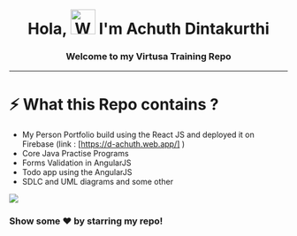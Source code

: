 <h1 align="center"> Hola, <img src="https://raw.githubusercontent.com/nixin72/nixin72/master/wave.gif" 
         alt="Waving hand animated gif"
         height="45"
         width="45" /> I'm Achuth Dintakurthi  </h1>

<h3 align="center">Welcome to my Virtusa Training Repo </h3>
<hr />


# ⚡ What this Repo contains ?
-  My Person Portfolio build using the React JS and deployed it on Firebase (link : [https://d-achuth.web.app/] )
-  Core Java Practise Programs
-  Forms Validation in AngularJS
-  Todo app using the AngularJS
-  SDLC and UML diagrams and some other 



![](https://media-exp1.licdn.com/dms/image/C4D09AQF561xoYK0vVw/company-featured_1128_635/0/1592503977770?e=1674691200&v=beta&t=YNMJ4hoPwB4YY3CQL0cGZHIKXeFNNCWYVwUrmKuHKlc)

### Show some ❤️ by starring my repo!
